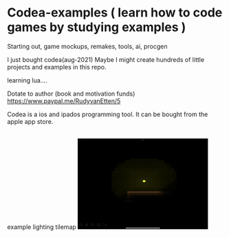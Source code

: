 # Codea-examples ( learn how to code games by studying examples )
Starting out, game mockups, remakes, tools, ai, procgen

I just bought codea(aug-2021) Maybe I might create hundreds of little projects and examples in this repo.

learning lua....

Dotate to author (book and motivation funds) https://www.paypal.me/RudyvanEtten/5


Codea is a ios and ipados programming tool. It can be bought from the apple app store.

<br>
example lighting tilemap
<img src="Media/AD735566-A8EE-4120-8110-18112FCAE504.png" width="60%">
